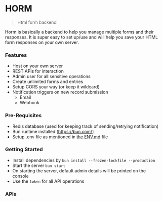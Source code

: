 # HORM
> Html form backend

Horm is basically a backend to help you manage multiple forms and their responses. 
It is super easy to set up/use and will help you save your HTML form responses on your own server.

### Features

* Host on your own server
* REST APIs for interaction
* Admin user for all sensitive operations
* Create unlimited forms and entries
* Setup CORS your way (or keep it wildcard)
* Notification triggers on new record submission
  * Email
  * Webhook

### Pre-Requisites

* Redis database (used for keeping track of sending/retrying notification)
* Bun runtime installed (https://bun.com/)
* Setup .env file as mentioned in [the ENV.md](ENV.md) file

### Getting Started
* Install dependencies by `bun install --frozen-lockfile --production`
* Start the server `bun start`
* On starting the server, default admin details will be printed on the console
* Use the `token` for all API operations

### APIs



